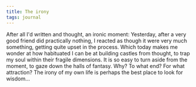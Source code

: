 ```yaml
---
title: The irony
tags: journal
---
```


After all I'd written and thought, an ironic moment: Yesterday, after a
very good friend did practically nothing, I reacted as though it were
very much something, getting quite upset in the process.  Which today
makes me wonder at how habituated I can be at building castles from
thought, to trap my soul within their fragile dimensions.  It is so easy
to turn aside from the moment, to gaze down the halls of fantasy.  Why?
To what end?  For what attraction?  The irony of my own life is perhaps
the best place to look for wisdom...


